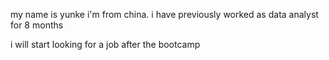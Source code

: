 my name is yunke
i'm from china. 
i have previously worked as data analyst for 8 months

i will start looking for a job after the bootcamp

